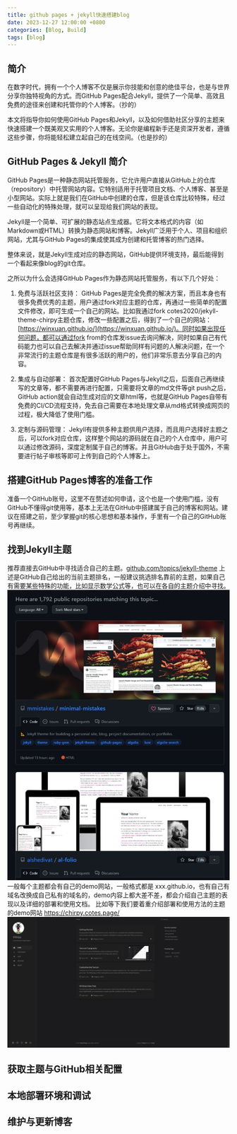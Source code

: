 ```yaml
---
title: github pages + jekyll快速搭建blog
date: 2023-12-27 12:00:00 +0800
categories: [Blog, Build]
tags: [blog]
---
```


## 简介

在数字时代，拥有一个个人博客不仅是展示你技能和创意的绝佳平台，也是与世界分享你独特视角的方式。而GitHub Pages配合Jekyll，提供了一个简单、高效且免费的途径来创建和托管你的个人博客。（抄的）

本文将指导你如何使用GitHub Pages和Jekyll，以及如何借助社区分享的主题来快速搭建一个既美观又实用的个人博客。无论你是编程新手还是资深开发者，遵循这些步骤，你将能轻松建立起自己的在线空间。（也是抄的）

## GitHub Pages & Jekyll 简介

GitHub Pages是一种静态网站托管服务，它允许用户直接从GitHub上的仓库（repository）中托管网站内容。它特别适用于托管项目文档、个人博客、甚至是小型网站。实际上就是我们在GitHub中创建的仓库，但是该仓库比较特殊，经过一些自动化的特殊处理，就可以呈现给我们网站的表现。

Jekyll是一个简单、可扩展的静态站点生成器。它将文本格式的内容（如Markdown或HTML）转换为静态网站和博客。Jekyll广泛用于个人、项目和组织网站，尤其与GitHub Pages的集成使其成为创建和托管博客的热门选择。

整体来说，就是Jekyll生成对应的静态网站，GitHub提供环境支持，最后能得到一个看起来像blog的git仓库。

之所以为什么会选择GitHub Pages作为静态网站托管服务，有以下几个好处：

1. 免费与活跃社区支持：
GitHub Pages是完全免费的解决方案，而且本身也有很多免费优秀的主题，用户通过fork对应主题的仓库，再通过一些简单的配置文件修改，即可生成一个自己的网站。比如我通过fork cotes2020/jekyll-theme-chirpy主题仓库，修改一些配置之后，得到了一个自己的网站：[https://winxuan.github.io/](https://winxuan.github.io/)。同时如果出现任何问题，都可以通过fork from的仓库发issue去询问解决，同时如果自己有代码能力也可以自己去解决并通过issue帮助同样有问题的人解决问题，在一个非常流行的主题仓库是有很多活跃的用户的，他们非常乐意去分享自己的内容。

2. 集成与自动部署：
首次配置好GitHub Pages与Jekyll之后，后面自己再继续写的文章等，都不需要再进行配置，只需要将文章的md文件等git push之后，GitHub action就会自动生成对应的文章html等，也就是GitHub Pages自带有免费的CI/CD流程支持，免去自己需要在本地处理文章从md格式转换成网页的过程，极大降低了使用门槛。

3. 定制与源码管理：
Jekyll有提供多种主题供用户选择，而且用户选择好主题之后，可以fork对应仓库，这样整个网站的源码就在自己的个人仓库中，用户可以通过修改源码，深度定制属于自己的博客。并且GitHub由于处于国外，不需要进行帖子审核等即可上传到自己的个人博客上。

## 搭建GitHub Pages博客的准备工作

准备一个GitHub账号，这里不在赘述如何申请，这个也是一个使用门槛，没有GitHub不懂得git使用等，基本上无法在GitHub中搭建属于自己的博客和网站。建议在搭建之前，至少掌握git的核心思想和基本操作，手里有一个自己的GitHub账号再继续。

## 找到Jekyll主题

推荐直接去GitHub中寻找适合自己的主题。[github.com/topics/jekyll-theme](https://github.com/topics/jekyll-theme)
上述是GitHub自己给出的当前主题排名，一般建议挑选排名靠前的主题，如果自己有需要某些特殊的功能，比如显示数学公式等，也可以在各自的主题介绍中寻找。
![主题](/assets/image/20231228005305.png)
一般每个主题都会有自己的demo网站，一般格式都是 xxx.github.io，也有自己有域名改换成自己私有的域名的，demo内容上都大差不差，都会介绍自己主题的表现以及详细的部署和使用文档。
比如等下我们要着重介绍部署和使用方法的主题的demo网站 https://chirpy.cotes.page/
![主题](/assets/image/20231228005731.png)

## 获取主题与GitHub相关配置

## 本地部署环境和调试

## 维护与更新博客
